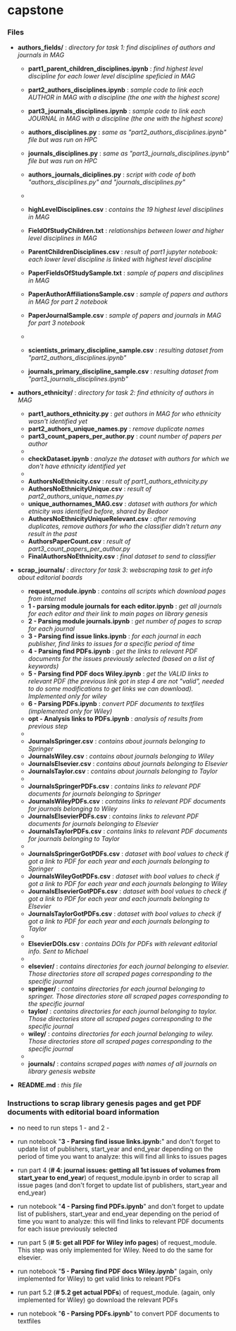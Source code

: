 # capstone

### Files

* **authors_fields/** : *directory for task 1: find disciplines of authors and journals in MAG*
    * **part1_parent_children_disciplines.ipynb** : *find highest level discipline for each lower level discipline speficied in MAG*  
    * **part2_authors_disciplines.ipynb** : *sample code to link each AUTHOR in MAG with a discipline (the one with the highest score)*
    * **part3_journals_disciplines.ipynb** : *sample code to link each JOURNAL in MAG with a discipline (the one with the highest score)* 
    
    * **authors_disciplines.py** : *same as "part2_authors_disciplines.ipynb" file but was run on HPC*
    * **journals_disciplines.py** : *same as "part3_journals_disciplines.ipynb" file but was run on HPC*
    * **authors_journals_diciplines.py** : *script with code of both "authors_disciplines.py" and "journals_disciplines.py"* 
    * 
    * **highLevelDisciplines.csv** : *contains the 19 highest level disciplines in MAG*
    * **FieldOfStudyChildren.txt** : *relationships between lower and higher level disciplines in MAG*
    * **ParentChildrenDisciplines.csv** : *result of part1 jupyter notebook: each lower level discipline is linked with highest level discipline*
    * **PaperFieldsOfStudySample.txt** : *sample of papers and disciplines in MAG*
    * **PaperAuthorAffiliationsSample.csv** : *sample of papers and authors in MAG for part 2 notebook*
    * **PaperJournalSample.csv** : *sample of papers and journals in MAG for part 3 notebook* 
    * 
    * **scientists_primary_discipline_sample.csv** : *resulting dataset from "part2_authors_disciplines.ipynb"*
    * **journals_primary_discipline_sample.csv** : *resulting dataset from "part3_journals_disciplines.ipynb"*

* **authors_ethnicity/** : *directory for task 2: find ethnicity of authors in MAG*
    * **part1_authors_ethnicity.py** : *get authors in MAG for who ethnicity wasn't identified yet*
    * **part2_authors_unique_names.py** : *remove duplicate names*
    * **part3_count_papers_per_author.py** : *count number of papers per author*
    * 
    * **checkDataset.ipynb** : *analyze the dataset with authors for which we don't have ethnicity identified yet*
    * 
    * **AuthorsNoEthnicity.csv** : *result of part1_authors_ethnicity.py*
    * **AuthorsNoEthnicityUnique.csv** : *result of part2_authors_unique_names.py*
    * **unique_authornames_MAG.csv** : *dataset with authors for which etnicity was identified before, shared by Bedoor*
    * **AuthorsNoEthnicityUniqueRelevant.csv** : *after removing duplicates, remove authors for who the classifier didn't return any result in the past*
    * **AuthorsPaperCount.csv** : *result of part3_count_papers_per_author.py*
    * **FinalAuthorsNoEthnicity.csv** : *final dataset to send to classifier*

* **scrap_journals/** : *directory for task 3: webscraping task to get info about editorial boards*
    * **request_module.ipynb** : *contains all scripts which download pages from internet*
    * **1 - parsing module journals for each editor.ipynb** : *get all journals for each editor and their link to main pages on library genesis*
    * **2 - Parsing module journals.ipynb** : *get number of pages to scrap for each journal*
    * **3 - Parsing find issue links.ipynb** : *for each journal in each publisher, find links to issues for a specific period of time*
    * **4 - Parsing find PDFs.ipynb** : *get the links to relevant PDF documents for the issues previously selected (based on a list of keywords)*
    * **5 - Parsing find PDF docs Wiley.ipynb** : *get the VALID links to relevant PDF (the previous link got in step 4 are not "valid", needed to do some modifications to get links we can download). Implemented only for wiley*
    * **6 - Parsing PDFs.ipynb** : *convert PDF documents to textfiles (implemented only for Wiley)*
    * **opt - Analysis links to PDFs.ipynb** : *analysis of results from previous step*
    * 
    * **JournalsSpringer.csv** : *contains about journals belonging to Springer*
    * **JournalsWiley.csv** : *contains about journals belonging to Wiley*
    * **JournalsElsevier.csv** : *contains about journals belonging to Elsevier*
    * **JournalsTaylor.csv** : *contains about journals belonging to Taylor*
    * 
    * **JournalsSpringerPDFs.csv** : *contains links to relevant PDF documents for journals belonging to Springer*
    * **JournalsWileyPDFs.csv** : *contains links to relevant PDF documents for journals belonging to Wiley*
    * **JournalsElsevierPDFs.csv** : *contains links to relevant PDF documents for  journals belonging to Elsevier*
    * **JournalsTaylorPDFs.csv** : *contains links to relevant PDF documents for  journals belonging to Taylor*
    * 
    * **JournalsSpringerGotPDFs.csv** : *dataset with bool values to check if got a link to PDF for each year and each journals belonging to Springer*
    * **JournalsWileyGotPDFs.csv** : *dataset with bool values to check if got a link to PDF for each year and each journals belonging to Wiley*
    * **JournalsElsevierGotPDFs.csv** : *dataset with bool values to check if got a link to PDF for each year and each journals belonging to Elsevier*
    * **JournalsTaylorGotPDFs.csv** : *dataset with bool values to check if got a link to PDF for each year and each journals belonging to Taylor*
    * 
    * **ElsevierDOIs.csv** : *contains DOIs for PDFs with relevant editorial info. Sent to Michael*
    * 
    * **elsevier/** : *contains directories for each journal belonging to elsevier. Those directories store all scraped pages corresponding to the specific journal*
    * **springer/** : *contains directories for each journal belonging to springer. Those directories store all scraped pages corresponding to the specific journal*
    * **taylor/** : *contains directories for each journal belonging to taylor. Those directories store all scraped pages corresponding to the specific journal*
    * **wiley/** : *contains directories for each journal belonging to wiley. Those directories store all scraped pages corresponding to the specific journal*
    * 
    * **journals/** : *contains scraped pages with names of all journals on library genesis website*

* **README.md** : *this file*


### Instructions to scrap library genesis pages and get PDF documents with editorial board information

* no need to run steps 1 - and 2 - 

* run notebook "**3 - Parsing find issue links.ipynb:**" and don't forget to update list of publishers, start_year and end_year depending on the period of time you want to analyze: this will find all links to issues pages

* run part 4 (**# 4: journal issues: getting all 1st issues of volumes from start_year to end_year**) of request_module.ipynb in order to scrap all issue pages (and don't forget to update list of publishers, start_year and end_year)

* run notebook "**4 - Parsing find PDFs.ipynb**" and don't forget to update list of publishers, start_year and end_year depending on the period of time you want to analyze: this will find links to relevant PDF documents for each issue previously selected

* run part 5 (**# 5: get all PDF for Wiley info pages**) of request_module. This step was only implemented for Wiley. Need to do the same for elsevier. 

* run notebook "**5 - Parsing find PDF docs Wiley.ipynb**" (again, only implemented for Wiley) to get valid links to releant PDFs

* run part 5.2 (**# 5.2 get actual PDFs**) of request_module. (again, only implemented for Wiley) go download the relevant PDFs

* run notebook  "**6 - Parsing PDFs.ipynb**" to convert PDF documents to textfiles




